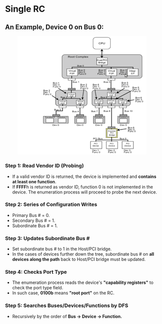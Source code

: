 # Single RC

## An Example, Device 0 on Bus 0:

<figure><img src="../../.gitbook/assets/image (12).png" alt="" width="480"><figcaption></figcaption></figure>

### Step 1: Read Vendor ID (Probing)

* If a valid vendor ID is returned, the device is implemented and **contains at least one function**.
* If **FFFF**h is returned as vendor ID, function 0 is not implemented in the device. The enumeration process will proceed to probe the next device.

### Step 2: Series of Configuration Writes

* Primary Bus # = 0.
* Secondary Bus # = 1.
* Subordinate Bus # = 1.

### Step 3: Updates Subordinate Bus \#

* Set subordinate bus # to 1 in the Host/PCI bridge.
* In the cases of devices further down the tree, subordinate bus # on **all devices along the path** back to Host/PCI bridge must be updated.

### Step 4: Checks Port Type

* The enumeration process reads the device's **"capability registers"** to check the port type field.
* In such case, **0100b** means **"root port"** on the RC.

### Step 5: Searches Buses/Devices/Functions by DFS

* Recursively by the order of **Bus -> Device -> Function.**
